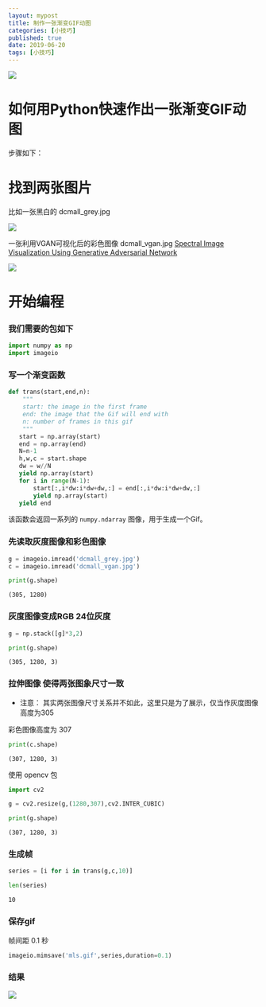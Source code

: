 ```yaml
---
layout: mypost
title: 制作一张渐变GIF动图
categories: [小技巧]
published: true
date: 2019-06-20
tags: [小技巧]
---
```


![]({{site.baseUrl}}/static/img/vgan.gif)


# 如何用Python快速作出一张渐变GIF动图

步骤如下：

# 找到两张图片

比如一张黑白的  dcmall_grey.jpg

![](dcmall_grey.jpg)

一张利用VGAN可视化后的彩色图像 dcmall_vgan.jpg 
[Spectral Image Visualization Using Generative Adversarial Network](https://link.springer.com/chapter/10.1007/978-3-319-97304-3_30)

![](dcmall_vgan.jpg)


# 开始编程

### 我们需要的包如下

```python
import numpy as np
import imageio
```

### 写一个渐变函数

```python
def trans(start,end,n):
    """
    start: the image in the first frame
    end: the image that the Gif will end with
    n: number of frames in this gif
    """
   start = np.array(start)
   end = np.array(end)
   N=n-1
   h,w,c = start.shape
   dw = w//N
   yield np.array(start)
   for i in range(N-1):
       start[:,i*dw:i*dw+dw,:] = end[:,i*dw:i*dw+dw,:]
       yield np.array(start)
   yield end
```

该函数会返回一系列的 `numpy.ndarray` 图像，用于生成一个Gif。


### 先读取灰度图像和彩色图像

```python
g = imageio.imread('dcmall_grey.jpg')
c = imageio.imread('dcmall_vgan.jpg')
```

```python
print(g.shape)
```

    (305, 1280)

### 灰度图像变成RGB 24位灰度

    
```python
g = np.stack([g]*3,2)
```

```python
print(g.shape)
```

    (305, 1280, 3)
   
 

### 拉伸图像 使得两张图象尺寸一致 

- 注意： 其实两张图像尺寸关系并不如此，这里只是为了展示，仅当作灰度图像高度为305

彩色图像高度为 307

```python
print(c.shape)
```

    (307, 1280, 3)

使用 opencv 包

```python
import cv2
```

```python
g = cv2.resize(g,(1280,307),cv2.INTER_CUBIC)
```
```python
print(g.shape)
```

    (307, 1280, 3)
 

### 生成帧

```python
series = [i for i in trans(g,c,10)]
```

```python
len(series)
```
    10

### 保存gif

帧间距 0.1 秒

```python
imageio.mimsave('mls.gif',series,duration=0.1)
```

### 结果

![]({{site.baseUrl}}/static/img/vgan.gif)

